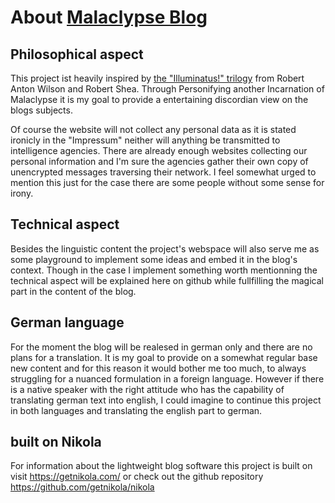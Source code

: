 About [Malaclypse Blog](https://malaccoda.github.io) 
=====

Philosophical aspect 
----
This project ist heavily inspired by [the "Illuminatus!" trilogy](https://en.wikipedia.org/wiki/The_Illuminatus!_Trilogy) from Robert Anton Wilson and Robert Shea. Through Personifying another Incarnation of Malaclypse it is my goal to provide a entertaining discordian view on the blogs subjects. 

Of course the website will not collect any personal data as it is stated ironicly in the "Impressum" neither will anything be transmitted to intelligence agencies. There are already enough websites collecting our personal information and I'm sure the agencies gather their own copy of unencrypted messages traversing their network. I feel somewhat urged to mention this just for the case there are some people without some sense for irony.


Technical aspect 
----
Besides the linguistic content the project's webspace will also serve me as some playground to implement some ideas  and embed it in the blog's context. Though in the case I implement something worth mentionning the technical aspect will be explained here on github while fullfilling the magical part in the content of the blog. 


German language
----
For the moment the blog will be realesed in german only and there are no plans for a translation. It is my goal to provide on a somewhat regular base new content and for this reason it would bother me too much, to always struggling for a nuanced formulation in a foreign language. However if there is a native speaker with the right attitude who has the capability of translating german text into english, I could imagine to continue this project in both languages and translating the english part to german. 

built on Nikola 
----
For information about the lightweight blog software this project is built on visit https://getnikola.com/ or check out the github repository https://github.com/getnikola/nikola


